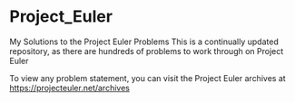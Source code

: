 # Project_Euler
My Solutions to the Project Euler Problems
This is a continually updated repository, as there are hundreds of problems to work through on Project Euler

To view any problem statement, you can visit the Project Euler archives at https://projecteuler.net/archives
